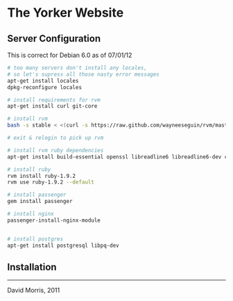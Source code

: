 The Yorker Website
==================

Server Configuration
--------------------

This is correct for Debian 6.0 as of 07/01/12

```bash
# too many servers don't install any locales,
# so let's supress all those nasty error messages
apt-get install locales
dpkg-reconfigure locales

# install requirements for rvm
apt-get install curl git-core

# install rvm
bash -s stable < <(curl -s https://raw.github.com/wayneeseguin/rvm/master/binscripts/rvm-installer )

# exit & relogin to pick up rvm

# install rvm ruby dependencies
apt-get install build-essential openssl libreadline6 libreadline6-dev curl git-core zlib1g zlib1g-dev libssl-dev libyaml-dev libsqlite3-0 libsqlite3-dev sqlite3 libxml2-dev libxslt-dev autoconf libc6-dev ncurses-dev automake libtool bison subversion

# install ruby
rvm install ruby-1.9.2
rvm use ruby-1.9.2 --default

# install passenger
gem install passenger

# install nginx
passenger-install-nginx-module


# install postgres
apt-get install postgresql libpq-dev

```

Installation
------------


---

David Morris, 2011

